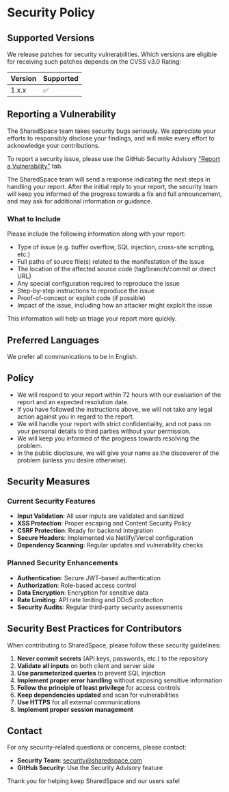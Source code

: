 # Security Policy

## Supported Versions

We release patches for security vulnerabilities. Which versions are eligible for receiving such patches depends on the CVSS v3.0 Rating:

| Version | Supported          |
| ------- | ------------------ |
| 1.x.x   | :white_check_mark: |

## Reporting a Vulnerability

The SharedSpace team takes security bugs seriously. We appreciate your efforts to responsibly disclose your findings, and will make every effort to acknowledge your contributions.

To report a security issue, please use the GitHub Security Advisory ["Report a Vulnerability"](https://github.com/yourusername/sharedspace-rental-platform/security/advisories/new) tab.

The SharedSpace team will send a response indicating the next steps in handling your report. After the initial reply to your report, the security team will keep you informed of the progress towards a fix and full announcement, and may ask for additional information or guidance.

### What to Include

Please include the following information along with your report:

- Type of issue (e.g. buffer overflow, SQL injection, cross-site scripting, etc.)
- Full paths of source file(s) related to the manifestation of the issue
- The location of the affected source code (tag/branch/commit or direct URL)
- Any special configuration required to reproduce the issue
- Step-by-step instructions to reproduce the issue
- Proof-of-concept or exploit code (if possible)
- Impact of the issue, including how an attacker might exploit the issue

This information will help us triage your report more quickly.

## Preferred Languages

We prefer all communications to be in English.

## Policy

- We will respond to your report within 72 hours with our evaluation of the report and an expected resolution date.
- If you have followed the instructions above, we will not take any legal action against you in regard to the report.
- We will handle your report with strict confidentiality, and not pass on your personal details to third parties without your permission.
- We will keep you informed of the progress towards resolving the problem.
- In the public disclosure, we will give your name as the discoverer of the problem (unless you desire otherwise).

## Security Measures

### Current Security Features

- **Input Validation**: All user inputs are validated and sanitized
- **XSS Protection**: Proper escaping and Content Security Policy
- **CSRF Protection**: Ready for backend integration
- **Secure Headers**: Implemented via Netlify/Vercel configuration
- **Dependency Scanning**: Regular updates and vulnerability checks

### Planned Security Enhancements

- **Authentication**: Secure JWT-based authentication
- **Authorization**: Role-based access control
- **Data Encryption**: Encryption for sensitive data
- **Rate Limiting**: API rate limiting and DDoS protection
- **Security Audits**: Regular third-party security assessments

## Security Best Practices for Contributors

When contributing to SharedSpace, please follow these security guidelines:

1. **Never commit secrets** (API keys, passwords, etc.) to the repository
2. **Validate all inputs** on both client and server side
3. **Use parameterized queries** to prevent SQL injection
4. **Implement proper error handling** without exposing sensitive information
5. **Follow the principle of least privilege** for access controls
6. **Keep dependencies updated** and scan for vulnerabilities
7. **Use HTTPS** for all external communications
8. **Implement proper session management**

## Contact

For any security-related questions or concerns, please contact:

- **Security Team**: security@sharedspace.com
- **GitHub Security**: Use the Security Advisory feature

Thank you for helping keep SharedSpace and our users safe!